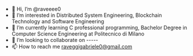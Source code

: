 - 👋 Hi, I’m @raveeee0
- 👀 I’m interested in Distributed System Engineering, Blockchain Technology and Software Engineering
- 🌱 I’m currently learning C professional programming, Bachelor Degree in Computer Science Engineering at Politecnico di Milano
- 💞️ I’m looking to collaborate on -----
- 📫 How to reach me raveggigabriele0@gmail.com

<!---
raveeee0/raveeee0 is a ✨ special ✨ repository because its `README.md` (this file) appears on your GitHub profile.
You can click the Preview link to take a look at your changes.
--->
